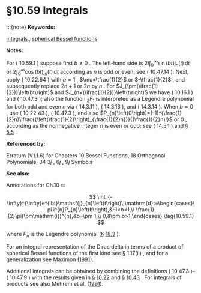 # §10.59 Integrals

:::{note}
**Keywords:**

[integrals](http://dlmf.nist.gov/search/search?q=integrals) , [spherical Bessel functions](http://dlmf.nist.gov/search/search?q=spherical%20Bessel%20functions)

**Notes:**

For ( 10.59.1 ) suppose first $b\neq 0$ . The left-hand side is $2i\int_{0}^{\infty}\sin\left(bt\right)\mathsf{j}_{n}\left(t\right)\,\mathrm{d}t$ or $2\int_{0}^{\infty}\cos\left(bt\right)\mathsf{j}_{n}\left(t\right)\,\mathrm{d}t$ according as $n$ is odd or even, see ( 10.47.14 ). Next, apply ( 10.22.64 ) with $a=1$ , $\mu=\tfrac{1}{2}$ or $-\tfrac{1}{2}$ , and subsequently replace $2n+1$ or $2n$ by $n$ . For $J_{\pm(\ifrac{1}{2})}\left(bt\right)$ and $J_{n+(\ifrac{1}{2})}\left(t\right)$ we have ( 10.16.1 ) and ( 10.47.3 ); also the function ${{}_{2}F_{1}}$ is interpreted as a Legendre polynomial for both odd and even $n$ via ( 14.3.11 ), ( 14.3.13 ), and ( 14.3.14 ). When $b=0$ , use ( 10.22.43 ), ( 10.47.3 ), and also $P_{n}\left(0\right)=(-1)^{\frac{1}{2}n}\ifrac{{\left(\frac{1}{2}\right)_{\frac{1}{2}n}}}{(\frac{1}{2}n)!}$ or $0$ , according as the nonnegative integer $n$ is even or odd; see ( 14.5.1 ) and § [5.5](./5.5.md "§5.5 Functional Relations ‣ Properties ‣ Chapter 5 Gamma Function") .

**Referenced by:**

Erratum (V1.1.6) for Chapters 10 Bessel Functions, 18 Orthogonal Polynomials, 34 3*j* , 6*j* , 9*j* Symbols

**See also:**

Annotations for Ch.10
:::


<a id="E1"></a>
$$
\int_{-\infty}^{\infty}e^{ibt}\mathsf{j}_{n}\left(t\right)\,\mathrm{d}t=\begin{cases}\pi i^{n}P_{n}\left(b\right),&-1<b<1,\\
\frac{1}{2}\pi(\pm\mathrm{i})^{n},&b=\pm 1,\\
0,&\pm b>1,\end{cases} \tag{10.59.1}
$$

where $P_{n}$ is the Legendre polynomial (§ [18.3](./18.3.md "§18.3 Definitions ‣ Classical Orthogonal Polynomials ‣ Chapter 18 Orthogonal Polynomials") ).

For an integral representation of the Dirac delta in terms of a product of spherical Bessel functions of the first kind see § 1.17(ii) , and for a generalization see Maximon ([1991](./bib/M.html#bib1570 "On the evaluation of the integral over the product of two spherical Bessel functions")).

Additional integrals can be obtained by combining the definitions ( 10.47.3 )–( 10.47.9 ) with the results given in § [10.22](./10.22.md "§10.22 Integrals ‣ Bessel and Hankel Functions ‣ Chapter 10 Bessel Functions") and § [10.43](./10.43.md "§10.43 Integrals ‣ Modified Bessel Functions ‣ Chapter 10 Bessel Functions") . For integrals of products see also Mehrem et al. ([1991](./bib/M.html#bib1591 "Analytic expressions for integrals of products of spherical Bessel functions")).
